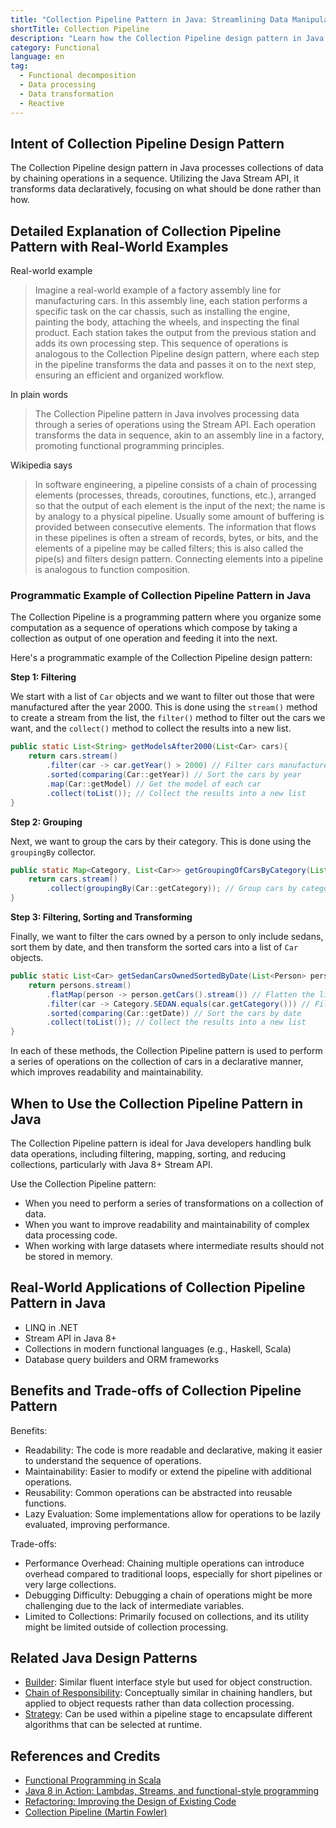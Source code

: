 ```yaml
---
title: "Collection Pipeline Pattern in Java: Streamlining Data Manipulation"
shortTitle: Collection Pipeline
description: "Learn how the Collection Pipeline design pattern in Java enhances data processing by chaining operations in a sequence. This pattern promotes a declarative approach, improving code readability, maintainability, and performance."
category: Functional
language: en
tag:
  - Functional decomposition
  - Data processing
  - Data transformation
  - Reactive
---
```


## Intent of Collection Pipeline Design Pattern

The Collection Pipeline design pattern in Java processes collections of data by chaining operations in a sequence. Utilizing the Java Stream API, it transforms data declaratively, focusing on what should be done rather than how.

## Detailed Explanation of Collection Pipeline Pattern with Real-World Examples

Real-world example

> Imagine a real-world example of a factory assembly line for manufacturing cars. In this assembly line, each station performs a specific task on the car chassis, such as installing the engine, painting the body, attaching the wheels, and inspecting the final product. Each station takes the output from the previous station and adds its own processing step. This sequence of operations is analogous to the Collection Pipeline design pattern, where each step in the pipeline transforms the data and passes it on to the next step, ensuring an efficient and organized workflow.

In plain words

> The Collection Pipeline pattern in Java involves processing data through a series of operations using the Stream API. Each operation transforms the data in sequence, akin to an assembly line in a factory, promoting functional programming principles.

Wikipedia says

> In software engineering, a pipeline consists of a chain of processing elements (processes, threads, coroutines, functions, etc.), arranged so that the output of each element is the input of the next; the name is by analogy to a physical pipeline. Usually some amount of buffering is provided between consecutive elements. The information that flows in these pipelines is often a stream of records, bytes, or bits, and the elements of a pipeline may be called filters; this is also called the pipe(s) and filters design pattern. Connecting elements into a pipeline is analogous to function composition.

### Programmatic Example of Collection Pipeline Pattern in Java

The Collection Pipeline is a programming pattern where you organize some computation as a sequence of operations which compose by taking a collection as output of one operation and feeding it into the next.

Here's a programmatic example of the Collection Pipeline design pattern:

**Step 1: Filtering**

We start with a list of `Car` objects and we want to filter out those that were manufactured after the year 2000. This is done using the `stream()` method to create a stream from the list, the `filter()` method to filter out the cars we want, and the `collect()` method to collect the results into a new list.

```java
public static List<String> getModelsAfter2000(List<Car> cars){
    return cars.stream()
        .filter(car -> car.getYear() > 2000) // Filter cars manufactured after 2000
        .sorted(comparing(Car::getYear)) // Sort the cars by year
        .map(Car::getModel) // Get the model of each car
        .collect(toList()); // Collect the results into a new list
}
```

**Step 2: Grouping**

Next, we want to group the cars by their category. This is done using the `groupingBy` collector.

```java
public static Map<Category, List<Car>> getGroupingOfCarsByCategory(List<Car> cars){
    return cars.stream()
        .collect(groupingBy(Car::getCategory)); // Group cars by category
}
```

**Step 3: Filtering, Sorting and Transforming**

Finally, we want to filter the cars owned by a person to only include sedans, sort them by date, and then transform the sorted cars into a list of `Car` objects.

```java
public static List<Car> getSedanCarsOwnedSortedByDate(List<Person> persons){
    return persons.stream()
        .flatMap(person -> person.getCars().stream()) // Flatten the list of cars owned by each person
        .filter(car -> Category.SEDAN.equals(car.getCategory())) // Filter to only include sedans
        .sorted(comparing(Car::getDate)) // Sort the cars by date
        .collect(toList()); // Collect the results into a new list
}
```

In each of these methods, the Collection Pipeline pattern is used to perform a series of operations on the collection of cars in a declarative manner, which improves readability and maintainability.

## When to Use the Collection Pipeline Pattern in Java

The Collection Pipeline pattern is ideal for Java developers handling bulk data operations, including filtering, mapping, sorting, and reducing collections, particularly with Java 8+ Stream API.

Use the Collection Pipeline pattern:

* When you need to perform a series of transformations on a collection of data.
* When you want to improve readability and maintainability of complex data processing code.
* When working with large datasets where intermediate results should not be stored in memory.

## Real-World Applications of Collection Pipeline Pattern in Java

* LINQ in .NET
* Stream API in Java 8+
* Collections in modern functional languages (e.g., Haskell, Scala)
* Database query builders and ORM frameworks

## Benefits and Trade-offs of Collection Pipeline Pattern

Benefits:

* Readability: The code is more readable and declarative, making it easier to understand the sequence of operations.
* Maintainability: Easier to modify or extend the pipeline with additional operations.
* Reusability: Common operations can be abstracted into reusable functions.
* Lazy Evaluation: Some implementations allow for operations to be lazily evaluated, improving performance.

Trade-offs:

* Performance Overhead: Chaining multiple operations can introduce overhead compared to traditional loops, especially for short pipelines or very large collections.
* Debugging Difficulty: Debugging a chain of operations might be more challenging due to the lack of intermediate variables.
* Limited to Collections: Primarily focused on collections, and its utility might be limited outside of collection processing.

## Related Java Design Patterns

* [Builder](https://java-design-patterns.com/patterns/builder/): Similar fluent interface style but used for object construction.
* [Chain of Responsibility](https://java-design-patterns.com/patterns/chain-of-responsibility/): Conceptually similar in chaining handlers, but applied to object requests rather than data collection processing.
* [Strategy](https://java-design-patterns.com/patterns/strategy/): Can be used within a pipeline stage to encapsulate different algorithms that can be selected at runtime.

## References and Credits

* [Functional Programming in Scala](https://amzn.to/4cEo6K2)
* [Java 8 in Action: Lambdas, Streams, and functional-style programming](https://amzn.to/3THp4wy)
* [Refactoring: Improving the Design of Existing Code](https://amzn.to/3VDMWDO)
* [Collection Pipeline (Martin Fowler)](https://martinfowler.com/articles/collection-pipeline/)
